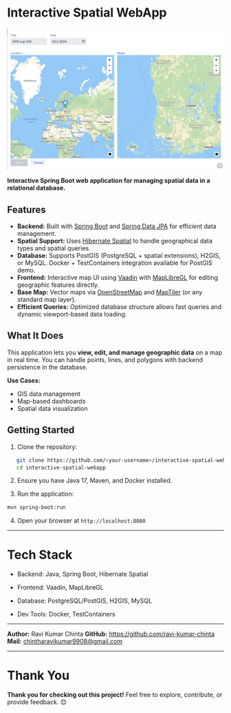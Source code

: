 # Interactive Spatial WebApp

![Screenshot](./screenshot.png)

**Interactive Spring Boot web application for managing spatial data in a relational database.**

## Features

- **Backend:** Built with [Spring Boot](https://spring.io/projects/spring-boot) and [Spring Data JPA](https://spring.io/projects/spring-data) for efficient data management.
- **Spatial Support:** Uses [Hibernate Spatial](http://hibernate.org/orm/) to handle geographical data types and spatial queries.
- **Database:** Supports PostGIS (PostgreSQL + spatial extensions), H2GIS, or MySQL. Docker + TestContainers integration available for PostGIS demo.
- **Frontend:** Interactive map UI using [Vaadin](https://vaadin.com/) with [MapLibreGL](https://vaadin.com/directory/component/maplibregl--add-on) for editing geographic features directly.
- **Base Map:** Vector maps via [OpenStreetMap](https://www.openstreetmap.org/) and [MapTiler](https://www.maptiler.com) (or any standard map layer).
- **Efficient Queries:** Optimized database structure allows fast queries and dynamic viewport-based data loading.

## What It Does

This application lets you **view, edit, and manage geographic data** on a map in real time. You can handle points, lines, and polygons with backend persistence in the database.  

**Use Cases:**
- GIS data management  
- Map-based dashboards  
- Spatial data visualization  

## Getting Started

1. Clone the repository:  
```bash
   git clone https://github.com/<your-username>/interactive-spatial-webapp.git
   cd interactive-spatial-webapp
```
2. Ensure you have Java 17, Maven, and Docker installed.

3. Run the application:
```bash
mvn spring-boot:run
```

4. Open your browser at `http://localhost:8080`

---

# Tech Stack

- Backend: Java, Spring Boot, Hibernate Spatial

- Frontend: Vaadin, MapLibreGL

- Database: PostgreSQL/PostGIS, H2GIS, MySQL

- Dev Tools: Docker, TestContainers

---

**Author:** Ravi Kumar Chinta
**GitHub:** https://github.com/ravi-kumar-chinta
**Mail:** chintharavikumar9908@gmail.com

---
# Thank You

**Thank you for checking out this project!**
Feel free to explore, contribute, or provide feedback. 😊